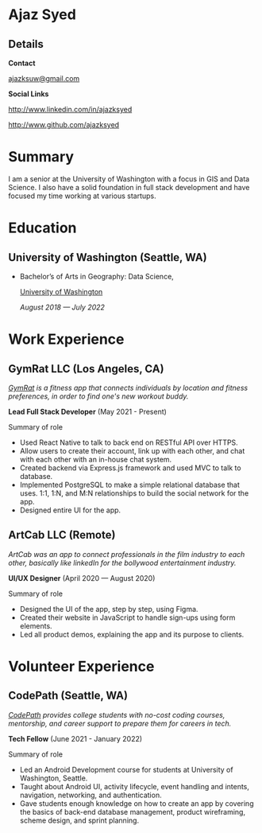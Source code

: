 # Ajaz Syed

## Details

**Contact**

ajazksuw@gmail.com

**Social Links**

http://www.linkedin.com/in/ajazksyed

http://www.github.com/ajazksyed


# Summary

I am a senior at the University of Washington with a focus in GIS and Data Science. I also have a solid foundation in full stack development and have focused my time working at various startups.

# Education

## University of Washington (Seattle, WA)

* Bachelor’s of Arts in Geography: Data Science,

  [University of Washington][]

  *August 2018 — July 2022*



# Work Experience

## GymRat LLC (Los Angeles, CA)
*[GymRat][] is a fitness app that connects individuals by location and fitness preferences, in order to find one's new workout buddy.*

**Lead Full Stack Developer** (May 2021 - Present)

Summary of role

- Used React Native to talk to back end on RESTful API over HTTPS.
- Allow users to create their account, link up with each other, and chat with each other with an in-house chat system.
- Created backend via Express.js framework and used MVC to talk to database.
- Implemented PostgreSQL to make a simple relational database that uses.
1:1, 1:N, and M:N relationships to build the social network for the app.
- Designed entire UI for the app.

## ArtCab LLC (Remote)
*ArtCab was an app to connect professionals in the film industry to each other, basically like linkedIn for the bollywood entertainment industry.*

**UI/UX Designer** (April 2020 — August 2020)

Summary of role

- Designed the UI of the app, step by step, using Figma.
- Created their website in JavaScript to handle sign-ups using form elements.
- Led all product demos, explaining the app and its purpose to clients.

# Volunteer Experience

## CodePath (Seattle, WA)
*[CodePath][] provides college students with no-cost coding courses, mentorship, and career support to prepare them for careers in tech.*

**Tech Fellow** (June 2021 - January 2022)

Summary of role

- Led an Android Development course for students at University of Washington, Seattle.
- Taught about Android UI, activity lifecycle, event handling and intents, navigation, networking, and authentication.
- Gave students enough knowledge on how to create an app by covering the basics of back-end database management, product wireframing, scheme
design, and sprint planning.



[University of Washington]: http://www.uw.edu
[GymRat]: http://gymrat.app/
[CodePath]: https://codepath.org/